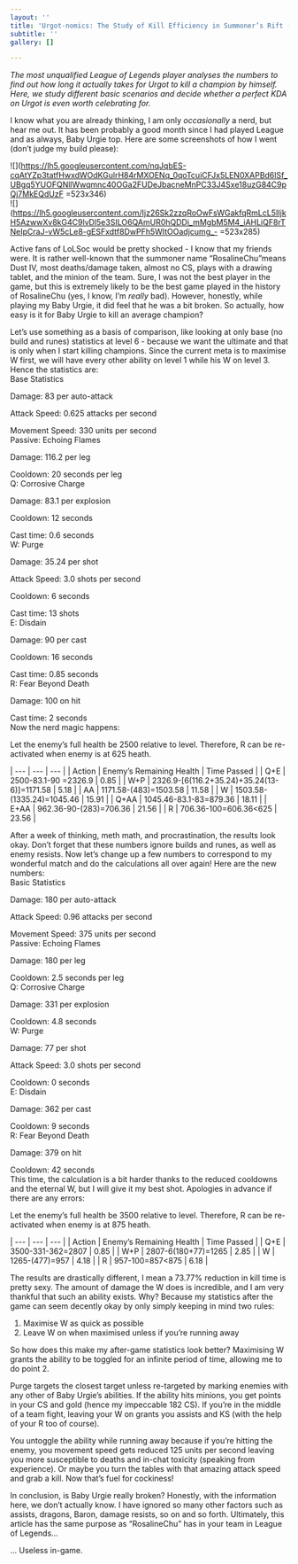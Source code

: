 ```yaml
---
layout: ''
title: 'Urgot-nomics: The Study of Kill Efficiency in Summoner’s Rift (Patch 9.14)'
subtitle: ''
gallery: []

---
```

_The most unqualified League of Legends player analyses the numbers to find out how long it actually takes for Urgot to kill a champion by himself. Here, we study different basic scenarios and decide whether a perfect KDA on Urgot is even worth celebrating for._

I know what you are already thinking, I am only _occasionally_ a nerd, but hear me out. It has been probably a good month since I had played League and as always, Baby Urgie top. Here are some screenshots of how I went (don’t judge my build please):

![](https://lh5.googleusercontent.com/nqJqbES-cqAtYZp3tatfHwxdWOdKGulrH84rMXOENq_0qoTcuiCFJx5LEN0XAPBd6lSf_UBgq5YUOFQNllWwqmnc40OGa2FUDeJbacneMnPC33J4Sxe18uzG84C9pQj7MkEQdUzF =523x346)  
![](https://lh5.googleusercontent.com/Ijz26Sk2zzqRoOwFsWGakfqRmLcL5IIjkH5AzwwXv8kG4C9lvDl5e3SILO6QAmUR0hQDDi_mMgbM5M4_iAHLiQF8rTNeIpCraJ-vW5cLe8-gESFxdtf8DwPFh5WItOOadjcumg_- =523x285)

Active fans of LoLSoc would be pretty shocked - I know that my friends were. It is rather well-known that the summoner name “RosalineChu”means Dust IV, most deaths/damage taken, almost no CS, plays with a drawing tablet, and the minion of the team. Sure, I was not the best player in the game, but this is extremely likely to be the best game played in the history of RosalineChu (yes, I know, I’m _really_ bad). However, honestly, while playing my Baby Urgie, it did feel that he was a bit broken. So actually, how easy is it for Baby Urgie to kill an average champion?

Let’s use something as a basis of comparison, like looking at only base (no build and runes) statistics at level 6 - because we want the ultimate and that is only when I start killing champions. Since the current meta is to maximise W first, we will have every other ability on level 1 while his W on level 3. Hence the statistics are:
<br>
Base Statistics

Damage: 83 per auto-attack

Attack Speed: 0.625 attacks per second

Movement Speed: 330 units per second
<br>
Passive: Echoing Flames

Damage: 116.2 per leg

Cooldown: 20 seconds per leg
<br>
Q: Corrosive Charge

Damage: 83.1 per explosion

Cooldown: 12 seconds

Cast time: 0.6 seconds
<br>
W: Purge

Damage: 35.24 per shot

Attack Speed: 3.0 shots per second

Cooldown: 6 seconds

Cast time: 13 shots
<br>
E: Disdain

Damage: 90 per cast

Cooldown: 16 seconds

Cast time: 0.85 seconds
<br>
R: Fear Beyond Death

Damage: 100 on hit

Cast time: 2 seconds
<br>
Now the nerd magic happens:

Let the enemy’s full health be 2500 relative to level. Therefore, R can be re-activated when enemy is at 625 heath.

| --- | --- | --- |
| Action | Enemy’s Remaining Health | Time Passed |
| Q+E | 2500-83.1-90 =2326.9 | 0.85 |
| W+P | 2326.9-\[6(116.2+35.24)+35.24(13-6)\]=1171.58 | 5.18 |
| AA | 1171.58-(483)=1503.58 | 11.58 |
| W | 1503.58-(1335.24)=1045.46 | 15.91 |
| Q+AA | 1045.46-83.1-83=879.36 | 18.11 |
| E+AA | 962.36-90-(283)=706.36 | 21.56 |
| R | 706.36-100=606.36<625 | 23.56 |

After a week of thinking, meth math, and procrastination, the results look okay. Don’t forget that these numbers ignore builds and runes, as well as enemy resists. Now let’s change up a few numbers to correspond to my wonderful match and do the calculations all over again! Here are the new numbers:
<br>
Basic Statistics

Damage: 180 per auto-attack

Attack Speed: 0.96 attacks per second

Movement Speed: 375 units per second
<br>
Passive: Echoing Flames

Damage: 180 per leg

Cooldown: 2.5 seconds per leg
<br>
Q: Corrosive Charge

Damage: 331 per explosion

Cooldown: 4.8 seconds
<br>
W: Purge

Damage: 77 per shot

Attack Speed: 3.0 shots per second

Cooldown: 0 seconds
<br>
E: Disdain

Damage: 362 per cast

Cooldown: 9 seconds
<br>
R: Fear Beyond Death

Damage: 379 on hit

Cooldown: 42 seconds
<br>
This time, the calculation is a bit harder thanks to the reduced cooldowns and the eternal W, but I will give it my best shot. Apologies in advance if there are any errors:

Let the enemy’s full health be 3500 relative to level. Therefore, R can be re-activated when enemy is at 875 heath.

| --- | --- | --- |
| Action | Enemy’s Remaining Health | Time Passed |
| Q+E | 3500-331-362=2807 | 0.85 |
| W+P | 2807-6(180+77)=1265 | 2.85 |
| W | 1265-(477)=957 | 4.18 |
| R | 957-100=857<875 | 6.18 |

The results are drastically different, I mean a 73.77% reduction in kill time is pretty sexy. The amount of damage the W does is incredible, and I am very thankful that such an ability exists. Why? Because my statistics after the game can seem decently okay by only simply keeping in mind two rules:

1. Maximise W as quick as possible
2. Leave W on when maximised unless if you’re running away

So how does this make my after-game statistics look better? Maximising W grants the ability to be toggled for an infinite period of time, allowing me to do point 2.

Purge targets the closest target unless re-targeted by marking enemies with any other of Baby Urgie’s abilities. If the ability hits minions, you get points in your CS and gold (hence my impeccable 182 CS). If you’re in the middle of a team fight, leaving your W on grants you assists and KS (with the help of your R too of course).

You untoggle the ability while running away because if you’re hitting the enemy, you movement speed gets reduced 125 units per second leaving you more susceptible to deaths and in-chat toxicity (speaking from experience). Or maybe you turn the tables with that amazing attack speed and grab a kill. Now that’s fuel for cockiness!

In conclusion, is Baby Urgie really broken? Honestly, with the information here, we don’t actually know. I have ignored so many other factors such as assists, dragons, Baron, damage resists, so on and so forth. Ultimately, this article has the same purpose as “RosalineChu” has in your team in League of Legends…

… Useless in-game.